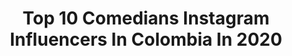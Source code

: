---
title: Top 10 Comedians Instagram Influencers In Colombia In 2020
description: >-
  Find top comedians Instagram influencers in Colombia in 2020. Most popular hashtags: #comedia #cuarentena #colombia #yomequedoencasa.
platform: Instagram
profiles:
  - username: "pedroruminot"
    fullname: >-
      Pedro
    location: "Colombia"
    followers: 487437
    engagement: 1037
    commentsToLikes: 0.012590
    id: ck5zztalscdy70i14352so6qo
    verified: true
    hashtags: "#tbt, #galaxys20, #teamgalaxy"
  - username: "gatoderisa"
    fullname: >-
      Jonathan Gato
    location: "Colombia"
    followers: 41979
    engagement: 470
    commentsToLikes: 0.042335
    id: ck0vy0lyt1neh0i19kgpjrjvx
    verified: false
    hashtags: "#gato, #freddiemercury, #world, #colours"
  - username: "elhipsterbarato"
    fullname: >-
      Sebastián Rincón Comediante
    location: "Colombia"
    followers: 95753
    engagement: 389
    commentsToLikes: 0.012966
    id: ck5ci7aszs5e60i11eucxeyw1
    verified: false
    hashtags: "#photograph, #photography, #picoftheday, #anime"
  - username: "yosoychimuelo"
    fullname: >-
      Sergio Castro
    location: "Colombia"
    followers: 12653
    engagement: 394
    commentsToLikes: 0.034361
    id: ck5ci6n18s4fo0i11pq4on0j0
    verified: false
    hashtags: "#comedia, #reflexiondeloslunes, #yomequedoencasa, #feo"
  - username: "martinianocons"
    fullname: >-
      Martiniano Constantino
    location: "Colombia"
    followers: 27193
    engagement: 279
    commentsToLikes: 0.174729
    id: ck5qatar8i5000i11dut3uhk7
    verified: false
    hashtags: "#viralvideos, #what, #toxica, #yomequedoencasa"
  - username: "soychispavital"
    fullname: >-
      Chispa Vital
    location: "Colombia"
    followers: 85987
    engagement: 645
    commentsToLikes: 0.008850
    id: ck5ci6qffs4md0i11zkr7dib1
    verified: false
    hashtags: "#serieronyquedograbado, #tbt, #chispavital"
  - username: "brayanjacksonn"
    fullname: >-
      JACKSON🃏
    location: "Colombia"
    followers: 25609
    engagement: 194
    commentsToLikes: 0.021102
    id: ck8sxakc3gp760j78sc1sj0ns
    verified: false
    hashtags: "#divaencuarentena, #memesespa, #espa, #colombia"
  - username: "unamalformacion"
    fullname: >-
      Brayan Mora
    location: "Colombia"
    followers: 97240
    engagement: 241
    commentsToLikes: 0.007256
    id: ck5ci6g22s3yx0i11okj0my49
    verified: false
    hashtags: "#ela, #stickers, #newillustration, #comedy"
  - username: "julianbeltran_actor"
    fullname: >-
      JULIAN BELTRAN
    location: "Colombia"
    followers: 94297
    engagement: 60
    commentsToLikes: 0.035893
    id: ck6u1mmhpmnay0j714og3voyk
    verified: false
    hashtags: "#conciencia, #juaquin, #comidarapida, #abrazosybesosdechocolate"
  - username: "quedecencia"
    fullname: >-
      Cristian Abril 🇨🇴
    location: "Colombia"
    followers: 102506
    engagement: 188
    commentsToLikes: 0.020730
    id: ck5ci7ckzs5gz0i11mt2wua1c
    verified: false
    hashtags: "#colombia, #standup, #comediante, #paronacional2019"
---